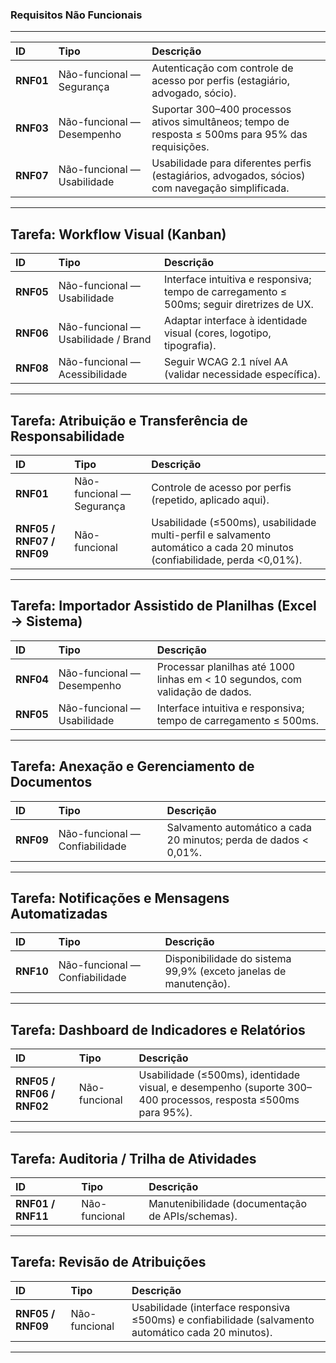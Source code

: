 ### Requisitos Não Funcionais

---

| ID | Tipo | Descrição |
| :--- | :--- | :--- |
| **RNF01** | Não-funcional — Segurança | Autenticação com controle de acesso por perfis (estagiário, advogado, sócio). |
| **RNF03** | Não-funcional — Desempenho | Suportar 300–400 processos ativos simultâneos; tempo de resposta ≤ 500ms para 95% das requisições. |
| **RNF07** | Não-funcional — Usabilidade | Usabilidade para diferentes perfis (estagiários, advogados, sócios) com navegação simplificada. |

---

## Tarefa: Workflow Visual (Kanban)

| ID | Tipo | Descrição |
| :--- | :--- | :--- |
| **RNF05** | Não-funcional — Usabilidade | Interface intuitiva e responsiva; tempo de carregamento ≤ 500ms; seguir diretrizes de UX. |
| **RNF06** | Não-funcional — Usabilidade / Brand | Adaptar interface à identidade visual (cores, logotipo, tipografia). |
| **RNF08** | Não-funcional — Acessibilidade | Seguir WCAG 2.1 nível AA (validar necessidade específica). |

---

## Tarefa: Atribuição e Transferência de Responsabilidade

| ID | Tipo | Descrição |
| :--- | :--- | :--- |
| **RNF01** | Não-funcional — Segurança | Controle de acesso por perfis (repetido, aplicado aqui). |
| **RNF05 / RNF07 / RNF09** | Não-funcional | Usabilidade (≤500ms), usabilidade multi-perfil e salvamento automático a cada 20 minutos (confiabilidade, perda <0,01%). |

---

## Tarefa: Importador Assistido de Planilhas (Excel → Sistema)

| ID | Tipo | Descrição |
| :--- | :--- | :--- |
| **RNF04** | Não-funcional — Desempenho | Processar planilhas até 1000 linhas em < 10 segundos, com validação de dados. |
| **RNF05** | Não-funcional — Usabilidade | Interface intuitiva e responsiva; tempo de carregamento ≤ 500ms. |

---

## Tarefa: Anexação e Gerenciamento de Documentos

| ID | Tipo | Descrição |
| :--- | :--- | :--- |
| **RNF09** | Não-funcional — Confiabilidade | Salvamento automático a cada 20 minutos; perda de dados < 0,01%. |

---

## Tarefa: Notificações e Mensagens Automatizadas

| ID | Tipo | Descrição |
| :--- | :--- | :--- |
| **RNF10** | Não-funcional — Confiabilidade | Disponibilidade do sistema 99,9% (exceto janelas de manutenção). |

---

## Tarefa: Dashboard de Indicadores e Relatórios

| ID | Tipo | Descrição |
| :--- | :--- | :--- |
| **RNF05 / RNF06 / RNF02** | Não-funcional | Usabilidade (≤500ms), identidade visual, e desempenho (suporte 300–400 processos, resposta ≤500ms para 95%). |

---

## Tarefa: Auditoria / Trilha de Atividades

| ID | Tipo | Descrição |
| :--- | :--- | :--- |
| **RNF01 / RNF11** | Não-funcional | Manutenibilidade (documentação de APIs/schemas). |

---

## Tarefa: Revisão de Atribuições

| ID | Tipo | Descrição |
| :--- | :--- | :--- |
| **RNF05 / RNF09** | Não-funcional | Usabilidade (interface responsiva ≤500ms) e confiabilidade (salvamento automático cada 20 minutos). |

---
